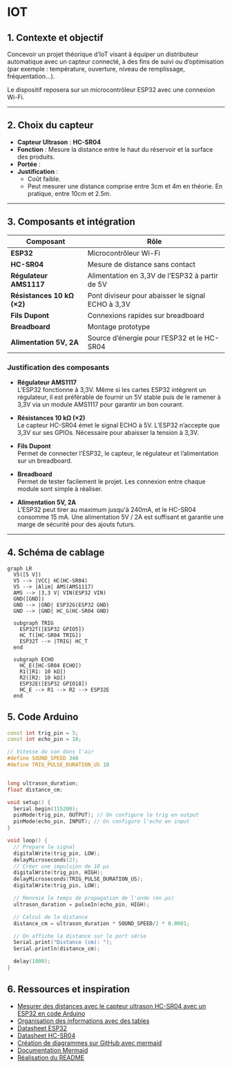 # IOT

## 1. Contexte et objectif

Concevoir un projet théorique d’IoT visant à équiper un distributeur
automatique avec un capteur connecté, à des fins de suivi ou d’optimisation (par
exemple : température, ouverture, niveau de remplissage, fréquentation...).

Le dispositif reposera sur un microcontrôleur ESP32 avec une connexion Wi-Fi.

---

## 2. Choix du capteur

-   **Capteur Ultrason** : **HC-SR04**
-   **Fonction** : Mesure la distance entre le haut du réservoir et la surface des produits.
-   **Portée** :
-   **Justification** :
    -   Coût faible.
    -   Peut mesurer une distance comprise entre 3cm et 4m en théorie. En pratique, entre 10cm et 2.5m.

---

## 3. Composants et intégration

| Composant                  | Rôle                                              |
| -------------------------- | ------------------------------------------------- |
| **ESP32**                  | Microcontrôleur Wi-Fi                             |
| **HC-SR04**                | Mesure de distance sans contact                   |
| **Régulateur AMS1117**     | Alimentation en 3,3V de l’ESP32 à partir de 5V    |
| **Résistances 10 kΩ (×2)** | Pont diviseur pour abaisser le signal ECHO à 3,3V |
| **Fils Dupont**            | Connexions rapides sur breadboard                 |
| **Breadboard**             | Montage prototype                                 |
| **Alimentation 5V, 2A**    | Source d’énergie pour l’ESP32 et le HC-SR04       |

### Justification des composants

-   **Régulateur AMS1117**  
    L’ESP32 fonctionne à 3,3V. Même si les cartes ESP32 intègrent un régulateur, il est préférable de fournir un 5V stable puis de le ramener à 3,3V via un module AMS1117 pour garantir un bon courant.

-   **Résistances 10 kΩ (×2)**  
    Le capteur HC-SR04 émet le signal ECHO à 5V. L’ESP32 n’accepte que 3,3V sur ses GPIOs. Nécessaire pour abaisser la tension à 3,3V.

-   **Fils Dupont**  
    Permet de connecter l’ESP32, le capteur, le régulateur et l’alimentation sur un breadboard.

-   **Breadboard**  
    Permet de tester facilement le projet. Les connexion entre chaque module sont simple à réaliser.

-   **Alimentation 5V, 2A**  
    L’ESP32 peut tirer au maximum jusqu'à 240mA, et le HC-SR04 consomme 15 mA. Une alimentation 5V / 2A est suffisant et garantie une marge de sécurité pour des ajouts futurs.

---

## 4. Schéma de cablage

```mermaid
graph LR
  V5([5 V])
  V5 --> |VCC| HC(HC-SR04)
  V5 --> |Alim| AMS(AMS1117)
  AMS --> |3,3 V| VIN(ESP32 VIN)
  GND([GND])
  GND --> |GND| ESP32G(ESP32 GND)
  GND --> |GND| HC_G(HC-SR04 GND)

  subgraph TRIG
    ESP32T([ESP32 GPIO5])
    HC_T([HC-SR04 TRIG])
    ESP32T --> |TRIG| HC_T
  end

  subgraph ECHO
    HC_E([HC-SR04 ECHO])
    R1([R1: 10 kΩ])
    R2([R2: 10 kΩ])
    ESP32E([ESP32 GPIO18])
    HC_E --> R1 --> R2 --> ESP32E
  end
```

## 5. Code Arduino

```cpp
const int trig_pin = 5;
const int echo_pin = 18;

// Vitesse du son dans l'air
#define SOUND_SPEED 340
#define TRIG_PULSE_DURATION_US 10


long ultrason_duration;
float distance_cm;

void setup() {
  Serial.begin(115200);
  pinMode(trig_pin, OUTPUT); // On configure le trig en output
  pinMode(echo_pin, INPUT); // On configure l'echo en input
}

void loop() {
  // Prepare le signal
  digitalWrite(trig_pin, LOW);
  delayMicroseconds(2);
  // Créer une impulsion de 10 µs
  digitalWrite(trig_pin, HIGH);
  delayMicroseconds(TRIG_PULSE_DURATION_US);
  digitalWrite(trig_pin, LOW);

  // Renvoie le temps de propagation de l'onde (en µs)
  ultrason_duration = pulseIn(echo_pin, HIGH);

  // Calcul de la distance
  distance_cm = ultrason_duration * SOUND_SPEED/2 * 0.0001;

  // On affiche la distance sur le port série
  Serial.print("Distance (cm): ");
  Serial.println(distance_cm);

  delay(1000);
}
```

## 6. Ressources et inspiration

-   [Mesurer des distances avec le capteur ultrason HC-SR04 avec un ESP32 en code Arduino](https://www.upesy.fr/blogs/tutorials/hc-sr04-ultrasonic-sensor-on-esp32-with-arduino-code-tutorial?srsltid=AfmBOorQDBUHgukIVG6idZdbZMXrs8J92dw5KOfY_D35Uq47bRF5c0qr)
-   [Organisation des informations avec des tables](https://docs.github.com/fr/get-started/writing-on-github/working-with-advanced-formatting/organizing-information-with-tables)
-   [Datasheet ESP32](https://www.espressif.com/sites/default/files/documentation/esp32_datasheet_en.pdf)
-   [Datasheet HC-SR04](https://www.robot-maker.com/shop/img/cms/datasheet-capteur-ultrasons-hc-sr04.pdf)
-   [Création de diagrammes sur GitHub avec mermaid](https://docs.github.com/fr/get-started/writing-on-github/working-with-advanced-formatting/creating-diagrams)
-   [Documentation Mermaid](https://mermaid.js.org/)
-   [Réalisation du README](https://readme.so/fr)
